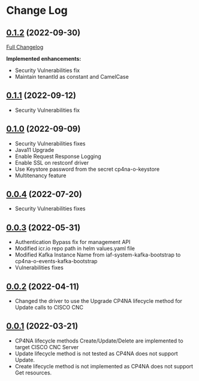 # Change Log

## [0.1.2](https://github.com/IBM/restconf-driver/tree/0.1.2) (2022-09-30)

[Full Changelog](https://github.com/IBM/restconf-driver/compare/0.1.1...0.1.2)

**Implemented enhancements:**

- Security Vulnerabilities fix
- Maintain tenantId as constant and CamelCase

## [0.1.1](https://github.com/IBM/restconf-driver/tree/0.1.1) (2022-09-12)

- Security Vulnerabilities fix

## [0.1.0](https://github.com/IBM/restconf-driver/tree/0.1.0) (2022-09-09)

- Security Vulnerabilities fixes
- Java11 Upgrade
- Enable Request Response Logging
- Enable SSL on restconf driver
- Use Keystore password from the secret cp4na-o-keystore
- Multitenancy feature

## [0.0.4](https://github.com/IBM/restconf-driver/tree/0.0.4) (2022-07-20)

- Security Vulnerabilities fixes

## [0.0.3](https://github.com/IBM/restconf-driver/tree/0.0.3) (2022-05-31)

- Authentication Bypass fix for management API
- Modified icr.io repo path in helm values.yaml file
- Modified Kafka Instance Name from iaf-system-kafka-bootstrap to cp4na-o-events-kafka-bootstrap
- Vulnerabilities fixes

## [0.0.2](https://github.com/IBM/restconf-driver/tree/0.0.2) (2022-04-11)

- Changed the driver to use the Upgrade CP4NA lifecycle method for Update calls to CISCO CNC


## [0.0.1](https://github.com/IBM/restconf-driver/tree/0.0.1) (2022-03-21)

- CP4NA lifecycle methods Create/Update/Delete are implemented to target CISCO CNC Server
- Update lifecycle method is not tested as CP4NA does not support Update. 
- Create lifecycle method is not implemented as CP4NA does not support Get resources.
